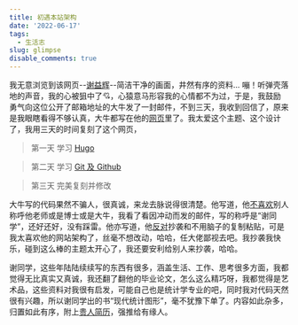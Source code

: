 ```yaml
---
title: 初遇本站架构
date: '2022-06-17'
tags:
  - 生活志
slug: glimpse
disable_comments: true
---
```



我无意浏览到该网页--[谢益辉](https://yihui.org)--简洁干净的画面，井然有序的资料... 嘣！听弹壳落地的声音，我的心被狙中了💘，心猿意马形容我的心情都不为过，于是，我鼓励勇气向这位公开了邮箱地址的大牛发了一封邮件，不到三天，我收到回信了，原来是我眼瞎看得不够认真，大牛都写在他的[网页](https://yihui.org/cn/about/)里了。我太爱这个主题、这个设计了，我用三天的时间复刻了这个网页，
> 第一天 学习 [Hugo](https://www.gohugo.cn)

> 第二天 学习 [Git 及 Github](https://download.csdn.net/learn/5894/110685?spm=1003.2001.3001.4140)

> 第三天 完美复刻并修改

大牛写的代码果然不骗人，很真诚，来龙去脉说得很清楚。他写道，他[不喜欢](https://yihui.org/cn/about/)别人称呼他老师或是博士或是大牛，我看了看因冲动而发的邮件，写的称呼是“谢同学”，还好还好，没有踩雷。他亦写道，他[反对](https://yihui.org/cn/about/)抄袭和不用脑子的复制粘贴，可是我太喜欢他的网站架构了，丝毫不想改动，哈哈，任大佬鄙视去吧。我抄袭我快乐，碰到这么棒的主题太开心了，我还要安利给别人来抄袭，哈哈。

谢同学，这些年陆陆续续写的东西有很多，涵盖生活、工作、思考很多方面，我都觉得无比真实又真诚，我还翻了翻他的毕业论文，怎么这么精巧呀，我都觉得是艺术品，这些资料对我很有启发，可能自己也是统计学专业的吧，同时我对代码天然很有兴趣，所以谢同学出的书“现代统计图形”，毫不犹豫下单了。内容如此杂多，归置如此有序，附上[贵人简历](/blog/2022/06/yihui-vitae/)，强推给有缘人。
